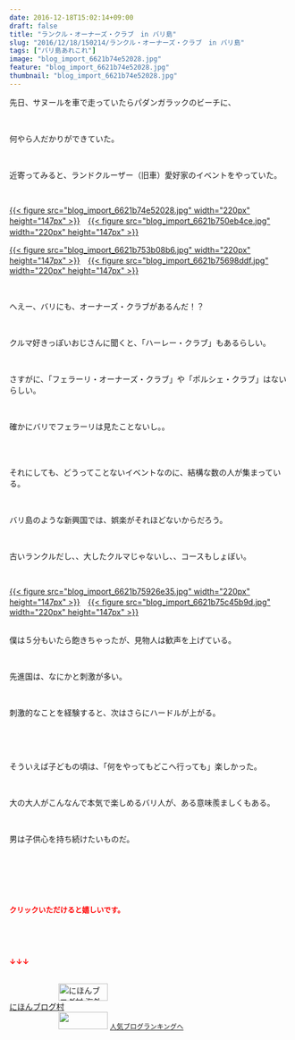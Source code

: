 ```yaml
---
date: 2016-12-18T15:02:14+09:00
draft: false
title: "ランクル・オーナーズ・クラブ　in バリ島"
slug: "2016/12/18/150214/ランクル・オーナーズ・クラブ　in バリ島"
tags: ["バリ島あれこれ"]
image: "blog_import_6621b74e52028.jpg"
feature: "blog_import_6621b74e52028.jpg"
thumbnail: "blog_import_6621b74e52028.jpg"
---
```

<p>先日、サヌールを車で走っていたらパダンガラックのビーチに、</p><p> </p><p>何やら人だかりができていた。</p><p> </p><p>近寄ってみると、ランドクルーザー（旧車）愛好家のイベントをやっていた。</p><p> </p><p><a href="blog_import_6621b74f6bcfc.jpg">{{< figure src="blog_import_6621b74e52028.jpg" width="220px" height="147px" >}}</a>　<a href="blog_import_6621b75236970.jpg">{{< figure src="blog_import_6621b750eb4ce.jpg" width="220px" height="147px" >}}</a>　</p><p><a href="blog_import_6621b754d5a47.jpg">{{< figure src="blog_import_6621b753b08b6.jpg" width="220px" height="147px" >}}</a>　<a href="blog_import_6621b757aba73.jpg">{{< figure src="blog_import_6621b75698ddf.jpg" width="220px" height="147px" >}}</a></p><p> </p><p>へえー、バリにも、オーナーズ・クラブがあるんだ！？</p><p> </p><p>クルマ好きっぽいおじさんに聞くと、「ハーレー・クラブ」もあるらしい。</p><p> </p><p>さすがに、「フェラーリ・オーナーズ・クラブ」や「ポルシェ・クラブ」はないらしい。</p><p> </p><p>確かにバリでフェラーリは見たことないし。。</p><p> </p><p><br/>それにしても、どうってことないイベントなのに、結構な数の人が集まっている。</p><p> </p><p>バリ島のような新興国では、娯楽がそれほどないからだろう。</p><p> </p><p>古いランクルだし、、大したクルマじゃないし、、コースもしょぼい。</p><p> </p><p><a href="blog_import_6621b75a41297.jpg">{{< figure src="blog_import_6621b75926e35.jpg" width="220px" height="147px" >}}</a>　<a href="blog_import_6621b75d71ce2.jpg">{{< figure src="blog_import_6621b75c45b9d.jpg" width="220px" height="147px" >}}</a></p><p><br/>僕は５分もいたら飽きちゃったが、見物人は歓声を上げている。</p><p> </p><p>先進国は、なにかと刺激が多い。</p><p> </p><p>刺激的なことを経験すると、次はさらにハードルが上がる。</p><p> </p><p> </p><p>そういえば子どもの頃は、「何をやってもどこへ行っても」楽しかった。</p><p> </p><p>大の大人がこんなんで本気で楽しめるバリ人が、ある意味羨ましくもある。</p><p> </p><p>男は子供心を持ち続けたいものだ。</p><p> </p><p> </p><p> </p><p><font color="#ff0000" size="2"><strong>クリックいただけると嬉しいです。</strong></font></p><p> </p><p> </p><p><font color="#ff0000" size="2"><strong>↓↓↓</strong></font></p><p><br/><a href="ranking.html?p_cid=01260127" target="_blank"><img width="88" height="31" alt="にほんブログ村 海外生活ブログ バリ島情報へ" src="data:image/svg+xml;charset=utf-8,%3Csvg%20xmlns%3D%22http%3A%2F%2Fwww.w3.org%2F2000%2Fsvg%22%20title%3D%22Placeholder%20for%20Images%22%20role%3D%22presentation%22%20viewBox%3D%220%200%2088%2031%22%20%2F%3E" border="0" data-src="https://img-proxy.blog-video.jp/images?url=http%3A%2F%2Foverseas.blogmura.com%2Fbali%2Fimg%2Fbali88_31.gif" style="aspect-ratio: auto 88 / 31;"/><noscript><img width="88" height="31" alt="にほんブログ村 海外生活ブログ バリ島情報へ" src="https://img-proxy.blog-video.jp/images?url=http%3A%2F%2Foverseas.blogmura.com%2Fbali%2Fimg%2Fbali88_31.gif" border="0"></noscript></a><br/><a href="ranking.html?p_cid=01260127" target="_blank">にほんブログ村</a><br/><a title="人気ブログランキングへ" href="link.php?1804582"><img width="88" height="31" src="data:image/svg+xml;charset=utf-8,%3Csvg%20xmlns%3D%22http%3A%2F%2Fwww.w3.org%2F2000%2Fsvg%22%20title%3D%22Placeholder%20for%20Images%22%20role%3D%22presentation%22%20viewBox%3D%220%200%2088%2031%22%20%2F%3E" border="0" data-src="https://blog.with2.net/img/banner/banner_22.gif" style="aspect-ratio: auto 88 / 31;"/><noscript><img width="88" height="31" src="https://blog.with2.net/img/banner/banner_22.gif" border="0"></noscript></a> <a style="font-size: 12px;" href="link.php?1804582">人気ブログランキングへ</a></p>

